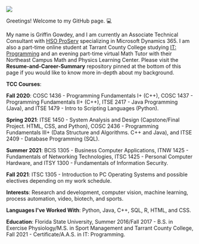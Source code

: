 <img src = "https://img.shields.io/badge/GitHub-100000?style=for-the-badge&logo=github&logoColor=white" />

Greetings! Welcome to my GitHub page. :computer:

My name is Griffin Gowdey, and I am currently an Associate Technical Consultant with <a href = "https://www.hsoproserv.com">HSO ProServ</a> specializing in Microsoft Dynamics 365. I am also a part-time online student at Tarrant County College studying <a href = "https://www.tccd.edu/academics/courses-and-programs/programs-a-z/credit/information-technology/programming">IT: Programming</a> and an evening part-time virtual Math Tutor with their Northeast Campus Math and Physics Learning Center. Please visit the <b>Resume-and-Career-Summary</b> repository pinned at the bottom of this page if you would like to know more in-depth about my background.

<b>TCC Courses</b>:

<b>Fall 2020</b>:
COSC 1436 - Programming Fundamentals I+ (C++), COSC 1437 - Programming Fundamentals II+ (C++), ITSE 2417 - Java Programming (Java), and ITSE 1479 - Intro to Scripting Languages (Python).

<b>Spring 2021</b>:
ITSE 1450 - System Analysis and Design (Capstone/Final Project. HTML, CSS, and Python), COSC 2436 - Programming Fundamentals III+ (Data Structure and Algorithms. C++ and Java), and ITSE 2409 - Database Programming (SQL).

<b>Summer 2021</b>:
BCIS 1305 - Business Computer Applications, ITNW 1425 - Fundamentals of Networking Technologies, ITSC 1425 - Personal Computer Hardware, and ITSY 1300 - Fundamentals of Information Security.

<b>Fall 2021</b>:
ITSC 1305 - Introduction to PC Operating Systems and possible electives depending on my work schedule.

<b>Interests</b>: Research and development, computer vision, machine learning, process automation, video, biotech, and sports.

<b>Languages I've Worked With</b>: Python, Java, C++, SQL, R, HTML, and CSS.

<b>Education</b>: Florida State University, Summer 2016/Fall 2017 - B.S. in Exercise Physiology/M.S. in Sport Management and Tarrant County College, Fall 2021 - Certificate/A.A.S. in IT: Programming.
